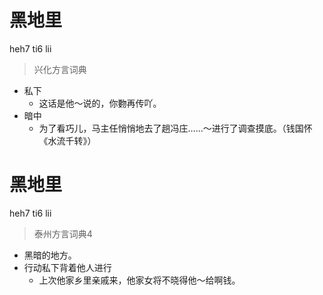 # 黑地里
heh7 ti6 lii
> 兴化方言词典
- 私下
  - 这话是他～说的，你覅再传吖。
- 暗中
  - 为了看巧儿，马主任悄悄地去了趟冯庄……～进行了调查摸底。（钱国怀《水流千转》）

# 黑地里
heh7 ti6 lii
> 泰州方言词典4
- 黑暗的地方。
- 行动私下背着他人进行
  - 上次他家乡里亲戚来，他家女将不晓得他～给啊钱。
